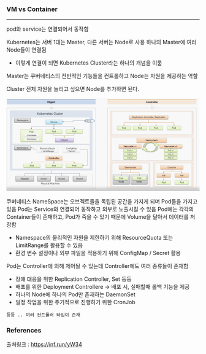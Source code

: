 ### VM vs Container

---

pod와 service는 연결되어서 동작함

Kubernetes는 서버 1대는 Master, 다른 서버는 Node로 사용
하나의 Master에 여러 Node들이 연결됨

- 이렇게 연결이 되면 Kubernetes Cluster라는 하나의 개념을 이룸

Master는 쿠버네티스의 전반적인 기능들을 컨트롤하고 Node는 자원을 제공하는 역할

Cluster 전체 자원을 늘리고 싶으면 Node를 추가하면 된다.

![kubernetes_cluster](./picture/kubernetes_cluster.png)

쿠버네티스 NameSpace는 오브젝트들을 독립된 공간을 가지게 되며 Pod들을 가지고 있음
Pod는 Service와 연결되어 동작하고 외부로 노출시킬 수 있음
Pod에는 각각의 Container들이 존재하고, Pod가 죽을 수 있기 때문에 Volume을 달아서 데이터를 저장함

- Namespace의 물리적인 자원을 제한하기 위해 ResourceQuota 또는 LimitRange를 활용할 수 있음
- 환경 변수 설정이나 외부 파일을 적용하기 위해 ConfigMap / Secret 활용

Pod는 Controller에 의해 제어될 수 있는데 Controller에도 여러 종류들이 존재함

- 장애 대응을 위한 Replication Controller, Set 등등
- 배포를 위한 Deployment Controllere -> 배포 시, 실패할때 롤백 기능을 제공
- 하나의 Node에 하나의 Pod만 존재하는 DaemonSet
- 일정 작업을 위한 주기적으로 진행하기 위한 CronJob

`등등 .. 여러 컨트롤러 타입이 존재`

### References

출처링크 : https://inf.run/yW34
